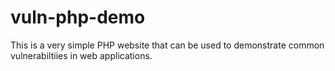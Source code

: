 # vuln-php-demo
This is a very simple PHP website that can be used to demonstrate common vulnerabiltiies in web applications.
